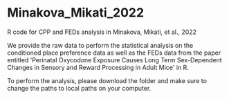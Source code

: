 # Minakova_Mikati_2022
R code for CPP and FEDs analysis in Minakova, Mikati, et al., 2022

We provide the raw data to perform the statistical analysis on the conditioned place preference data as well as the FEDs data from the paper entitled 'Perinatal Oxycodone Exposure Causes Long Term Sex-Dependent Changes in Sensory and Reward Processing in Adult Mice' in R. 

To perform the analysis, please download the folder and make sure to change the paths to local paths on your computer. 
